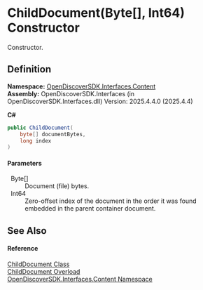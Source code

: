 # ChildDocument(Byte[], Int64) Constructor


Constructor.



## Definition
**Namespace:** <a href="79f11d04-c275-b915-db5b-ab2227989555">OpenDiscoverSDK.Interfaces.Content</a>  
**Assembly:** OpenDiscoverSDK.Interfaces (in OpenDiscoverSDK.Interfaces.dll) Version: 2025.4.4.0 (2025.4.4)

**C#**
``` C#
public ChildDocument(
	byte[] documentBytes,
	long index
)
```



#### Parameters
<dl><dt>  Byte[]</dt><dd>Document (file) bytes.</dd><dt>  Int64</dt><dd>Zero-offset index of the document in the order it was found embedded in the parent container document.</dd></dl>

## See Also


#### Reference
<a href="b03bea52-0626-6949-6cc8-dc453414dd35">ChildDocument Class</a>  
<a href="9148d58b-6d08-66af-cb21-963a3363e2b8">ChildDocument Overload</a>  
<a href="79f11d04-c275-b915-db5b-ab2227989555">OpenDiscoverSDK.Interfaces.Content Namespace</a>  
